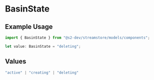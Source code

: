 # BasinState

## Example Usage

```typescript
import { BasinState } from "@s2-dev/streamstore/models/components";

let value: BasinState = "deleting";
```

## Values

```typescript
"active" | "creating" | "deleting"
```